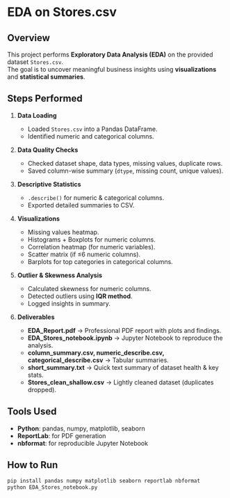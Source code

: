 # EDA on Stores.csv

## Overview
This project performs **Exploratory Data Analysis (EDA)** on the provided dataset `Stores.csv`.  
The goal is to uncover meaningful business insights using **visualizations** and **statistical summaries**.

## Steps Performed
1. **Data Loading**
   - Loaded `Stores.csv` into a Pandas DataFrame.
   - Identified numeric and categorical columns.

2. **Data Quality Checks**
   - Checked dataset shape, data types, missing values, duplicate rows.
   - Saved column-wise summary (`dtype`, missing count, unique values).

3. **Descriptive Statistics**
   - `.describe()` for numeric & categorical columns.
   - Exported detailed summaries to CSV.

4. **Visualizations**
   - Missing values heatmap.
   - Histograms + Boxplots for numeric columns.
   - Correlation heatmap (for numeric variables).
   - Scatter matrix (if ≤6 numeric columns).
   - Barplots for top categories in categorical columns.

5. **Outlier & Skewness Analysis**
   - Calculated skewness for numeric columns.
   - Detected outliers using **IQR method**.
   - Logged insights in summary.

6. **Deliverables**
   - **EDA_Report.pdf** → Professional PDF report with plots and findings.
   - **EDA_Stores_notebook.ipynb** → Jupyter Notebook to reproduce the analysis.
   - **column_summary.csv, numeric_describe.csv, categorical_describe.csv** → Tabular summaries.
   - **short_summary.txt** → Quick text summary of dataset health & key stats.
   - **Stores_clean_shallow.csv** → Lightly cleaned dataset (duplicates dropped).

## Tools Used
- **Python**: pandas, numpy, matplotlib, seaborn
- **ReportLab**: for PDF generation
- **nbformat**: for reproducible Jupyter Notebook

## How to Run
```bash
pip install pandas numpy matplotlib seaborn reportlab nbformat
python EDA_Stores_notebook.py

